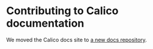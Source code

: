 # Contributing to Calico documentation

We moved the Calico docs site to [a new docs repository](https://github.com/tigera/docs).